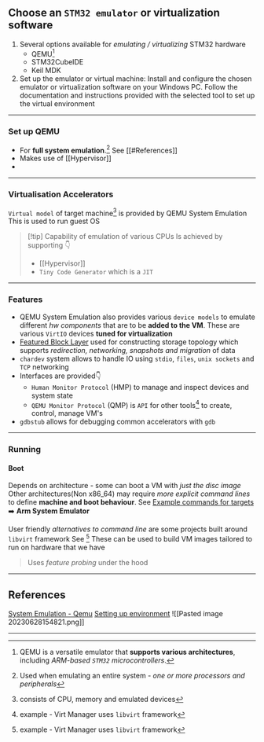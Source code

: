 ## Choose an `STM32 emulator` or **virtualization software**

1. Several options available for *emulating / virtualizing* STM32 hardware
   - QEMU[^qemu]
   - STM32CubeIDE
   - Keil MDK
2. Set up the emulator or virtual machine: Install and configure the chosen emulator or virtualization software on your Windows PC. Follow the documentation and instructions provided with the selected tool to set up the virtual environment
---
### Set up QEMU
- For **full system emulation**.[^fse] See [[#References]]
- Makes use of [[Hypervisor]]
- 
---
### Virtualisation Accelerators
`Virtual model` of target machine[^model-contents] is provided by QEMU System Emulation
This is used to run guest OS
> [!tip] Capability of emulation of various CPUs
> Is achieved by supporting 👇
> - [[Hypervisor]]
> -  `Tiny Code Generator` which is a `JIT`

---
### Features
- QEMU System Emulation also provides various `device models` to emulate different *hw components* that are to be **added to the VM**. These are various `VirtIO` devices **tuned for virtualization**
- [Featured Block Layer](https://www.qemu.org/docs/master/interop/live-block-operations.html#live-block-operations) used for constructing storage topology which supports *redirection, networking, snapshots and migration* of data
- `chardev` system allows to handle IO using `stdio`, `files`, `unix sockets` and `TCP` networking
- Interfaces are provided👇
	- `Human Monitor Protocol` (HMP) to manage and inspect devices and system state
	- `QEMU Monitor Protocol` (QMP) is `API` for other tools[^VM-management] to create, control, manage VM's
- `gdbstub` allows for debugging common accelerators with `gdb`
---
### Running
#### Boot
Depends on architecture - some can boot a VM with *just the disc image*
Other architectures(Non x86_64) may require *more explicit command lines* to define **machine and boot behaviour**.
See [Example commands for targets](https://www.qemu.org/docs/master/system/targets.html#system-targets-ref) ➡️ **Arm System Emulator**

User friendly *alternatives to command line* are some projects built around `libvirt` framework
See [^VM-management]
These can be used to build VM images tailored to run on hardware that we have
> Uses *feature probing* under the hood

---
## References
[System Emulation - Qemu](https://qemu-project.gitlab.io/qemu/system/index.html)
[Setting up environment](https://youtu.be/Zvbarf1CSGs)
![[Pasted image 20230628154821.png]]

---
[^qemu]: QEMU is a versatile emulator that **supports various architectures**, including *ARM-based `STM32` microcontrollers*.
[^fse]: Used when emulating an entire system - *one or more processors and peripherals*
[^model-contents]: consists of CPU, memory and emulated devices
[^VM-management]: example - Virt Manager uses `libvirt` framework
